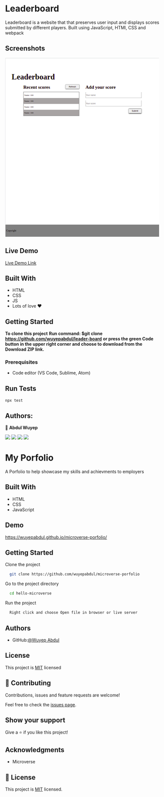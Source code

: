 # Leaderboard

Leaderboard is a website that that preserves user input and displays scores submitted by different players. Built using JavaScript, HTMl, CSS and webpack

## Screenshots

<img src="./src/images/leaderboard1.png">

## Live Demo

[Live Demo Link](https://wuyepabdul.github.io/leader-board/dist/)

## Built With

- HTML
- CSS
- JS
- Lots of love :heart:

## Getting Started

**To clone this project**
**Run command: $git clone https://github.com/wuyepabdul/leader-board**
**or press the green Code button in the upper right corner and choose to download from the Download ZIP link.**

### Prerequisites

- Code editor (VS Code, Sublime, Atom)

## Run Tests

```
npx test
```

## Authors:

👤 **Abdul Wuyep**

[<code><img height="26" src="https://cdn.iconscout.com/icon/free/png-256/github-153-675523.png"></code>](https://www.github.com/wuyepabdul)
[<code><img height="26" src="https://upload.wikimedia.org/wikipedia/sco/thumb/9/9f/Twitter_bird_logo_2012.svg/1200px-Twitter_bird_logo_2012.svg.png"></code>](https://twitter.com/nikoescobal)
[<code><img height="26" src="https://upload.wikimedia.org/wikipedia/commons/thumb/c/c9/Linkedin.svg/1200px-Linkedin.svg.png"></code>](https://www.linkedin.com/in/abdul-wuyep-6a27721b8/)
<a href="mailto:abdul.wuyep@gmail.com?subject=Hey Abdul!"><img height="26" src="https://cdn.worldvectorlogo.com/logos/official-gmail-icon-2020-.svg"></a>

# My Porfolio

A Porfolio to help showcase my skills and achievments to employers

## Built With

- HTML
- CSS
- JavaScript

## Demo

https://wuyepabdul.github.io/microverse-porfolio/

## Getting Started

Clone the project

```bash
  git clone https://github.com/wuyepabdul/microverse-porfolio
```

Go to the project directory

```bash
  cd hello-microverse
```

Run the project

```bash
  Right click and choose Open file in browser or live server

```

## Authors

- GitHub:[@Wuyep Abdul](https://www.github.com/wuyepabdul)

## License

This project is [MIT](https://choosealicense.com/licenses/mit/) licensed

## 🤝 Contributing

Contributions, issues and feature requests are welcome!

Feel free to check the [issues page](https://github.com/wuyepabdul/Todo-List/issues).

## Show your support

Give a ⭐️ if you like this project!

## Acknowledgments

- Microverse

## 📝 License

This project is [MIT](./MIT.md) licensed.
